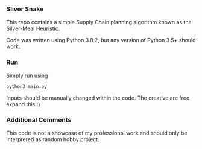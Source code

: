 ### Sliver Snake
This repo contains a simple Supply Chain planning algorithm known as the Silver-Meal Heuristic. 

Code was written using Python 3.8.2, but any version of Python 3.5+ should work.

### Run
Simply run using

```
python3 main.py
```

Inputs should be manually changed within the code. The creative are free expand this :)

### Additional Comments
This code is not a showcase of my professional work and should only be interprered as random hobby project.